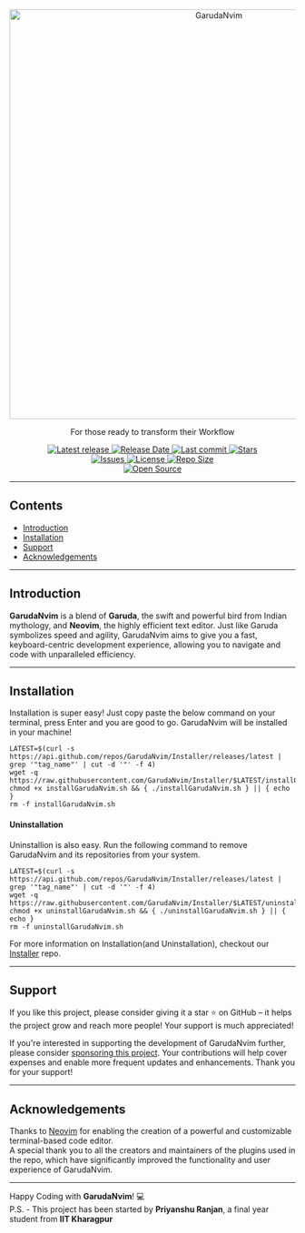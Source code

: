 <div align="center">
  <img width="722" alt="GarudaNvim" src="https://github.com/user-attachments/assets/39cdf8f0-c8f4-44e6-845d-a1e0fbbeac8a">
  <p>
    <p>For those ready to transform their Workflow</p>
    <a href="https://github.com/GarudaNvim/GarudaNvim/releases/latest">
      <img alt="Latest release" src="https://img.shields.io/github/v/release/GarudaNvim/GarudaNvim?style=for-the-badge&logo=github&color=FFB3BA&logoColor=D9E0EE&labelColor=302D41&include_prerelease&sort=semver" />
    </a>
    <a href="https://github.com/GarudaNvim/GarudaNvim/releases/latest">
      <img alt="Release Date" src="https://img.shields.io/github/release-date/GarudaNvim/GarudaNvim?style=for-the-badge&logo=calendar&color=FFD1DC&logoColor=D9E0EE&labelColor=302D41" />
    </a>
    <a href="https://github.com/GarudaNvim/GarudaNvim/pulse">
      <img alt="Last commit" src="https://img.shields.io/github/last-commit/GarudaNvim/GarudaNvim?style=for-the-badge&logo=git&color=FFDAC1&logoColor=D9E0EE&labelColor=302D41"/>
    </a>
    <a href="https://github.com/GarudaNvim/GarudaNvim/stargazers">
      <img alt="Stars" src="https://img.shields.io/github/stars/GarudaNvim/GarudaNvim?style=for-the-badge&logo=starship&color=FFF5BA&logoColor=D9E0EE&labelColor=302D41" />
    </a>
    </br>
    <a href="https://github.com/GarudaNvim/GarudaNvim/issues">
      <img alt="Issues" src="https://img.shields.io/github/issues/GarudaNvim/GarudaNvim?style=for-the-badge&logo=bilibili&color=FFDFBA&logoColor=D9E0EE&labelColor=302D41" />
    </a>
    <a href="https://github.com/GarudaNvim/GarudaNvim/blob/main/LICENSE">
      <img alt="License" src="https://img.shields.io/github/license/GarudaNvim/GarudaNvim?style=for-the-badge&logo=creativecommons&color=FFC3A0&logoColor=D9E0EE&labelColor=302D41" />
    </a>
    <a href="https://github.com/GarudaNvim/GarudaNvim">
      <img alt="Repo Size" src="https://img.shields.io/github/repo-size/GarudaNvim/GarudaNvim?style=for-the-badge&logo=codesandbox&label=SIZE&color=FFE6AA&logoColor=D9E0EE&labelColor=302D41" />
    </a>
    </br>
    <a href="https://github.com/GarudaNvim/GarudaNvim">
      <img alt="Open Source" src="https://img.shields.io/badge/GarudaNvim-orange?style=for-the-badge" />
    </a>
  </p>
</div>

---

## Contents

- [Introduction](#introduction)
- [Installation](#installation)
- [Support](#support)
- [Acknowledgements](#acknowledgements)

---

## Introduction

**GarudaNvim** is a blend of **Garuda**, the swift and powerful bird from Indian mythology, and **Neovim**, the highly efficient text editor. Just like Garuda symbolizes speed and agility, GarudaNvim aims to give you a fast, keyboard-centric development experience, allowing you to navigate and code with unparalleled efficiency.

---

## Installation

Installation is super easy! Just copy paste the below command on your terminal, press Enter and you are good to go. GarudaNvim will be installed in your machine!
```
LATEST=$(curl -s https://api.github.com/repos/GarudaNvim/Installer/releases/latest | grep '"tag_name"' | cut -d '"' -f 4)
wget -q https://raw.githubusercontent.com/GarudaNvim/Installer/$LATEST/installGarudaNvim.sh
chmod +x installGarudaNvim.sh && { ./installGarudaNvim.sh } || { echo }
rm -f installGarudaNvim.sh
```

#### Uninstallation

Uninstallion is also easy. Run the following command to remove GarudaNvim and its repositories from your system.
```
LATEST=$(curl -s https://api.github.com/repos/GarudaNvim/Installer/releases/latest | grep '"tag_name"' | cut -d '"' -f 4)
wget -q https://raw.githubusercontent.com/GarudaNvim/Installer/$LATEST/uninstallGarudaNvim.sh
chmod +x uninstallGarudaNvim.sh && { ./uninstallGarudaNvim.sh } || { echo }
rm -f uninstallGarudaNvim.sh
```

For more information on Installation(and Uninstallation), checkout our [Installer](https://github.com/GarudaNvim/Installer) repo.

---

## Support

If you like this project, please consider giving it a star ⭐ on GitHub – it helps the project grow and reach more people! Your support is much appreciated!
</br>

If you're interested in supporting the development of GarudaNvim further, please consider [sponsoring this project](https://github.com/sponsors/prrockzed). Your contributions will help cover expenses and enable more frequent updates and enhancements. Thank you for your support!

---

## Acknowledgements

Thanks to [Neovim](https://github.com/neovim/neovim) for enabling the creation of a powerful and customizable terminal-based code editor.
</br>
A special thank you to all the creators and maintainers of the plugins used in the repo, which have significantly improved the functionality and user experience of GarudaNvim.

---

Happy Coding with **GarudaNvim**! 💻
</br>
P.S. - This project has been started by **Priyanshu Ranjan**, a final year student from **IIT Kharagpur**
